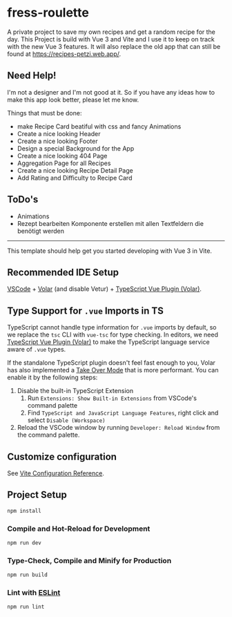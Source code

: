 # fress-roulette

A private project to save my own recipes and get a random recipe for the day.
This Project is build with Vue 3 and Vite and I use it to keep on track with the new Vue 3 features.
It will also replace the old app that can still be found at https://recipes-petzi.web.app/.

## Need Help!

I'm not a designer and I'm not good at it. So if you have any ideas how to make this app look better, please let me know.

Things that must be done:
- make Recipe Card beatiful with css and fancy Animations
- Create a nice looking Header
- Create a nice looking Footer
- Design a special Background for the App
- Create a nice looking 404 Page
- Aggregation Page for all Recipes
- Create a nice looking Recipe Detail Page
- Add Rating and Difficulty to Recipe Card


## ToDo's
- Animations
- Rezept bearbeiten Komponente erstellen mit allen Textfeldern die benötigt werden


---------------------

This template should help get you started developing with Vue 3 in Vite.

## Recommended IDE Setup

[VSCode](https://code.visualstudio.com/) + [Volar](https://marketplace.visualstudio.com/items?itemName=Vue.volar) (and disable Vetur) + [TypeScript Vue Plugin (Volar)](https://marketplace.visualstudio.com/items?itemName=Vue.vscode-typescript-vue-plugin).

## Type Support for `.vue` Imports in TS

TypeScript cannot handle type information for `.vue` imports by default, so we replace the `tsc` CLI with `vue-tsc` for type checking. In editors, we need [TypeScript Vue Plugin (Volar)](https://marketplace.visualstudio.com/items?itemName=Vue.vscode-typescript-vue-plugin) to make the TypeScript language service aware of `.vue` types.

If the standalone TypeScript plugin doesn't feel fast enough to you, Volar has also implemented a [Take Over Mode](https://github.com/johnsoncodehk/volar/discussions/471#discussioncomment-1361669) that is more performant. You can enable it by the following steps:

1. Disable the built-in TypeScript Extension
    1) Run `Extensions: Show Built-in Extensions` from VSCode's command palette
    2) Find `TypeScript and JavaScript Language Features`, right click and select `Disable (Workspace)`
2. Reload the VSCode window by running `Developer: Reload Window` from the command palette.

## Customize configuration

See [Vite Configuration Reference](https://vitejs.dev/config/).

## Project Setup

```sh
npm install
```

### Compile and Hot-Reload for Development

```sh
npm run dev
```

### Type-Check, Compile and Minify for Production

```sh
npm run build
```

### Lint with [ESLint](https://eslint.org/)

```sh
npm run lint
```
